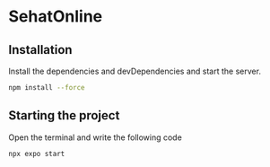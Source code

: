 # SehatOnline
## Installation



Install the dependencies and devDependencies and start the server.

```sh
npm install --force
```

## Starting the project



Open the terminal and write the following code

```sh
npx expo start
```